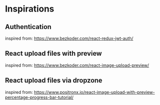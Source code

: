 # Inspirations

## Authentication

inspired from: <https://www.bezkoder.com/react-redux-jwt-auth/>

## React upload files with preview

inspired from: <https://www.bezkoder.com/react-image-upload-preview/>

## React upload files via dropzone

inspired from: <https://www.positronx.io/react-image-upload-with-preview-percentage-progress-bar-tutorial/>
